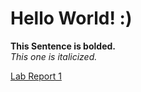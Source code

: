 # Hello World! :)

**This Sentence is bolded.**    
*This one is italicized.*   

[Lab Report 1](lab-report-1-week-0.md)   

